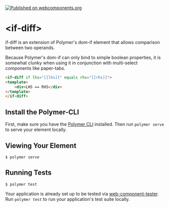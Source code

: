 [![Published on webcomponents.org](https://img.shields.io/badge/webcomponents.org-published-blue.svg)](https://www.webcomponents.org/element/bahrus/if-diff)

# \<if-diff\>

if-diff is an extension of Polymer&#39;s dom-if element that allows comparison between two operands.

Because Polymer's dom-if can only bind to simple boolean properties, it is somewhat clunky when using it in conjunction with multi-select components like paper-tabs.

<!--
```
<custom-element-demo>
  <template>
    <link rel="import" href="if-diff.html">

  </template>
</custom-element-demo>
```
-->
```html
<if-diff if lhs="[[lhs]]" equals rhs="[[rhs]]">
<template>
    <div>LHS == RHS</div>
</template>
</if-diff>
```

## Install the Polymer-CLI

First, make sure you have the [Polymer CLI](https://www.npmjs.com/package/polymer-cli) installed. Then run `polymer serve` to serve your element locally.

## Viewing Your Element

```
$ polymer serve
```

## Running Tests

```
$ polymer test
```

Your application is already set up to be tested via [web-component-tester](https://github.com/Polymer/web-component-tester). Run `polymer test` to run your application's test suite locally.
